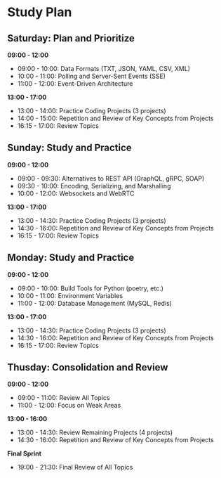 # Study Plan

## Saturday: Plan and Prioritize
**09:00 - 12:00**
- 09:00 - 10:00: Data Formats (TXT, JSON, YAML, CSV, XML)
- 10:00 - 11:00: Polling and Server-Sent Events (SSE)
- 11:00 - 12:00: Event-Driven Architecture


**13:00 - 17:00**
- 13:00 - 14:00: Practice Coding Projects (3 projects)
- 14:00 - 15:00: Repetition and Review of Key Concepts from Projects
- 16:15 - 17:00: Review Topics

## Sunday: Study and Practice
**09:00 - 12:00**
- 09:00 - 09:30: Alternatives to REST API (GraphQL, gRPC, SOAP)
- 09:30 - 10:00: Encoding, Serializing, and Marshalling
- 10:00 - 12:00: Websockets and WebRTC

**13:00 - 17:00**
- 13:00 - 14:30: Practice Coding Projects (3 projects)
- 14:30 - 16:00: Repetition and Review of Key Concepts from Projects
- 16:15 - 17:00: Review Topics

## Monday: Study and Practice
**09:00 - 12:00**
- 09:00 - 10:00: Build Tools for Python (poetry, etc.)
- 10:00 - 11:00: Environment Variables
- 11:00 - 12:00: Database Management (MySQL, Redis)

**13:00 - 17:00**
- 13:00 - 14:30: Practice Coding Projects (3 projects)
- 14:30 - 16:00: Repetition and Review of Key Concepts from Projects
- 16:15 - 17:00: Review Topics

## Thusday: Consolidation and Review
**09:00 - 12:00**
- 09:00 - 11:00: Review All Topics
- 11:00 - 12:00: Focus on Weak Areas

**13:00 - 16:00**
- 13:00 - 14:30: Review Remaining Projects (4 projects)
- 14:30 - 16:00: Repetition and Review of Key Concepts from Projects

**Final Sprint** 
- 19:00 - 21:30: Final Review of All Topics

